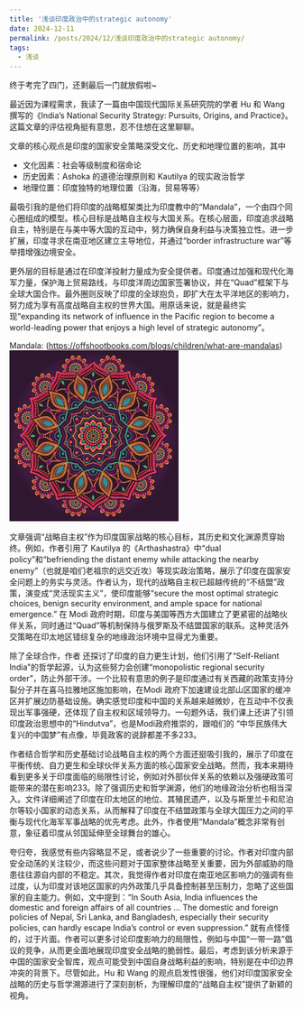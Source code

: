 ```yaml
---
title: '浅谈印度政治中的strategic autonomy'
date: 2024-12-11
permalink: /posts/2024/12/浅谈印度政治中的strategic autonomy/
tags:
  - 浅谈
---
```


终于考完了四门，还剩最后一门就放假啦~

最近因为课程需求，我读了一篇由中国现代国际关系研究院的学者 Hu 和 Wang 撰写的《India’s National Security Strategy: Pursuits, Origins, and Practice》。这篇文章的评估视角挺有意思，忍不住想在这里聊聊。

文章的核心观点是印度的国家安全策略深受文化、历史和地理位置的影响，其中

- 文化因素：社会等级制度和宿命论
- 历史因素：Ashoka 的道德治理原则和 Kautilya 的现实政治哲学
- 地理位置：印度独特的地理位置（沿海，贸易等等）

最吸引我的是他们将印度的战略框架类比为印度教中的“Mandala”，一个由四个同心圈组成的模型。核心目标是战略自主权与大国关系。在核心层面，印度追求战略自主，特别是在与美中等大国的互动中，努力确保自身利益与决策独立性。进一步扩展，印度寻求在南亚地区建立主导地位，并通过“border infrastructure war”等举措增强边境安全。

更外层的目标是通过在印度洋投射力量成为安全提供者。印度通过加强和现代化海军力量，保护海上贸易路线，与印度洋周边国家签署协议，并在“Quad”框架下与全球大国合作。最外圈则反映了印度的全球抱负，即扩大在太平洋地区的影响力，努力成为享有高度战略自主权的世界大国。用原话来说，就是最终实现“expanding its network of influence in the Pacific region to become a world-leading power that enjoys a high level of strategic autonomy”。

Mandala: (https://offshootbooks.com/blogs/children/what-are-mandalas)
<img src="/images/mandala_img.jpg" alt="mandala" width = 300> 

文章强调“战略自主权”作为印度国家战略的核心目标，其历史和文化渊源贯穿始终。例如，作者引用了 Kautilya 的《Arthashastra》中“dual policy”和“befriending the distant enemy while attacking the nearby enemy”（也就是咱们老祖宗的远交近攻）等现实政治策略，展示了印度在国家安全问题上的务实与灵活。作者认为，现代的战略自主权已超越传统的“不结盟”政策，演变成“灵活现实主义”，使印度能够“secure the most optimal strategic choices, benign security environment, and ample space for national emergence.” 在 Modi 政府时期，印度与美国等西方大国建立了更紧密的战略伙伴关系，同时通过“Quad”等机制保持与俄罗斯及不结盟国家的联系。这种灵活外交策略在印太地区错综复杂的地缘政治环境中显得尤为重要。

除了全球合作，作者 还探讨了印度的自力更生计划，他们引用了“Self-Reliant India”的哲学起源，认为这些努力会创建“monopolistic regional security order”，防止外部干涉。一个比较有意思的例子是印度通过有关西藏的政策支持分裂分子并在喜马拉雅地区施加影响，在Modi 政府下加速建设北部山区国家的缓冲区并扩展边防基础设施。确实感觉印度和中国的关系越来越微妙，在互动中不仅表现出军事强硬，还体现了自主权和区域领导力。一句题外话，我们课上还讲了引领印度政治思想中的“Hindutva”，也是Modi政府推崇的，跟咱们的 “中华民族伟大复兴的中国梦”有点像，毕竟政客的说辞都差不多233。

作者结合哲学和历史基础讨论战略自主权的两个方面还挺吸引我的，展示了印度在平衡传统、自力更生和全球伙伴关系方面的核心国家安全战略。然而，我本来期待看到更多关于印度面临的局限性讨论，例如对外部伙伴关系的依赖以及强硬政策可能带来的潜在影响233。除了强调历史和哲学渊源，他们的地缘政治分析也相当深入。文件详细阐述了印度在印太地区的地位、其殖民遗产，以及与斯里兰卡和尼泊尔等较小国家的动态关系，从而解释了印度在不结盟政策与全球大国压力之间的平衡与现代化海军军事战略的优先考虑。此外，作者使用“Mandala”概念非常有创意，象征着印度从邻国延伸至全球舞台的雄心。

夸归夸，我感觉有些内容略显不足，或者说少了一些重要的讨论。作者对印度内部安全动荡的关注较少，而这些问题对于国家整体战略至关重要，因为外部威胁的隐患往往源自内部的不稳定。其次，我觉得作者对印度在南亚地区影响力的强调有些过度，认为印度对该地区国家的内外政策几乎具备控制甚至压制力，忽略了这些国家的自主能力。例如，文中提到：“In South Asia, India influences the domestic and foreign affairs of all countries … The domestic and foreign policies of Nepal, Sri Lanka, and Bangladesh, especially their security policies, can hardly escape India’s control or even suppression.” 就有点怪怪的，过于片面。作者可以更多讨论印度影响力的局限性，例如与中国“一带一路”倡议的竞争，从而更全面地展现印度安全战略的脆弱性。最后，考虑到该分析来源于中国的国家安全智库，观点可能受到中国自身战略利益的影响，特别是在中印边界冲突的背景下。尽管如此，Hu 和 Wang 的观点启发性很强，他们对印度国家安全战略的历史与哲学溯源进行了深刻剖析，为理解印度的“战略自主权”提供了新颖的视角。


